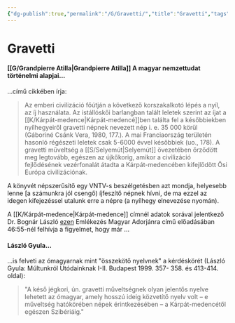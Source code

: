 ```yaml
---
{"dg-publish":true,"permalink":"/G/Gravetti/","title":"Gravetti","tags":["dg_uploaded"],"created":"2023-10-14T04:07","updated":"2023-10-25T02:05"}
---
```



# Gravetti

#### [[G/Grandpierre Atilla\|Grandpierre Atilla]] A magyar nemzettudat történelmi alapjai...

...című cikkében írja:  
> Az emberi civilizáció főútján a következő korszakalkotó lépés a nyíl, az íj használata. Az istállóskői barlangban talált leletek szerint az íjat a [[K/Kárpát-medence\|Kárpát-medencé]]ben találta fel a későbbiekben nyílhegyeiről gravetti népnek nevezett nép i. e. 35 000 körül (Gáboriné Csánk Vera, 1980, 177.). A mai Franciaország területén hasonló régészeti leletek csak 5-6000 évvel későbbiek (uo., 178). A gravetti műveltség a [[S/Selyemút\|Selyemút]] övezetében őrződött meg legtovább, egészen az újkőkorig, amikor a civilizáció fejlődésének vezérfonalát átadta a Kárpát-medencében kifejlődött Ősi Európa civilizációnak.  

A könyvét népszerűsítő egy VNTV-s beszélgetésben azt mondja, helyesebb lenne \[a számunkra jól csengő) íjfeszítő népnek hívni, de ma ezzel az idegen kifejezéssel utalunk erre a népre (a nyílhegy elnevezése nyomán).  

A [[K/Kárpát-medence\|Kárpát-medence]] címnél adatok sorával jelentkező Dr. Bognár László [ezen](https://www.youtube.com/watch?v=reuuRpJNnT0) Emlékezés Magyar Adorjánra című előadásában 46:55-nél felhívja a figyelmet, hogy már ...

#### László Gyula...

...is felveti az ómagyarnak mint "összekötő nyelvnek" a kérdéskörét (László Gyula: Múltunkról Utódainknak I-II. Budapest 1999. 357- 358. és 413-414. oldal):  
> "A késő jégkori, ún. gravetti műveltségnek olyan jelentős nyelve lehetett az ómagyar, amely hosszú ideig közvetítő nyelv volt – e műveltség hatókörében népek érintkezésében – a Kárpát-medencétől egészen Szibériáig."  